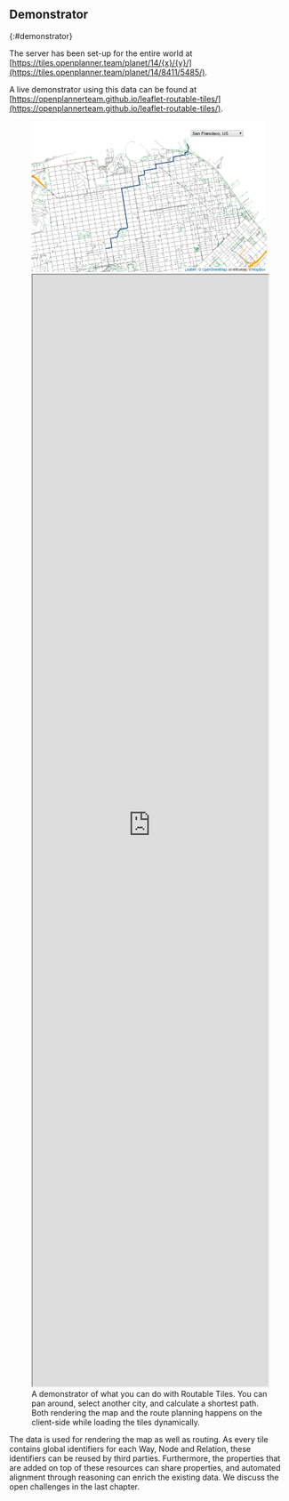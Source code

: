 ## Demonstrator
{:#demonstrator}

The server has been set-up for the entire world at [https://tiles.openplanner.team/planet/14/{x}/{y}/](https://tiles.openplanner.team/planet/14/8411/5485/).

A live demonstrator using this data can be found at [https://openplannerteam.github.io/leaflet-routable-tiles/](https://openplannerteam.github.io/leaflet-routable-tiles/).

<figure id="listing2">
<img src="img/routabletiles.png" class="printonly"/>
<iframe class="noprint" src="https://openplannerteam.github.io/leaflet-routable-tiles/#latitude=37.80842772926481&longitude=-122.46871948242189" style="width: 100%; height: 50vh;">
</iframe>
<figcaption>A demonstrator of what you can do with Routable Tiles. You can pan around, select another city, and calculate a shortest path. Both rendering the map and the route planning happens on the client-side while loading the tiles dynamically.</figcaption>
</figure>

The data is used for rendering the map as well as routing.
As every tile contains global identifiers for each Way, Node and Relation, these identifiers can be reused by third parties.
Furthermore, the properties that are added on top of these resources can share properties, and automated alignment through reasoning can enrich the existing data.
We discuss the open challenges in the last chapter.
